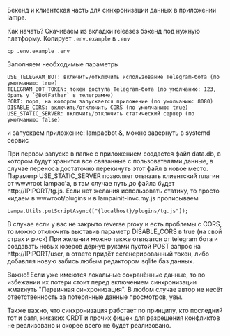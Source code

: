Бекенд и клиентская часть для синхронизации данных в приложении lampa.

Как начать? Скачиваем из вкладки releases бэкенд под нужную платформу.
Копирует `.env.example` в `.env`
```
cp .env.example .env
```
Заполняем необходимые параметры
```
USE_TELEGRAM_BOT: включить/отключить использование Telegram-бота (по умолчанию: true)
TELEGRAM_BOT_TOKEN: токен доступа Telegram-бота (по умолчанию: 123, брать у `@BotFather` в телеграмме)
PORT: порт, на котором запускается приложение (по умолчанию: 8080)
DISABLE_CORS: включить/отключить CORS (по умолчанию: true)
USE_STATIC_SERVER: включить/отключить статический сервер (по умолчанию: false)
```
и запускаем приложение: lampacbot &, можно завернуть в systemd сервис

При первом запуске в папке с приложением создастся файл data.db, в котором будут хранится все связанные с пользователями данные, в случае переноса достаточно перекинуть этот файл в новое место.
Параметр USE_STATIC_SERVER позволяет отвязать клиентский плагин от wwwroot lampac'а, в там случае путь до файла будет http://IP:PORT/tg.js.
Если нет желания использовать статику, то просто кидаем в wwwroot/plugins и в lampainit-invc.my.js прописываем
```
Lampa.Utils.putScriptAsync(["{localhost}/plugins/tg.js"]); 
```
В случае если у вас не закрыто reverse proxy и есть проблемы с CORS, то можно отключить выставив параметр DISABLE_CORS в true (на свой страх и риск)
При желании можно также отвязатся от telegram бота и создавать новых юзеров дёрнув руками пустой POST запрос на http://IP:PORT/user, в ответе придёт сегенерированный токен, либо добавляя новую забись любым редактором sqlite баз данных.

Важно! Если уже имеются локальные сохранённые данные, то во избежании их потери стоит перед включением синхронизации жмакнуть "Первичная синхронизация". В любом случае автор не несёт ответственность за потерянные данные просмотров, увы.

Также важно, что синхронизация работает по принципу, кто последний тот и батя, никаких CRDT и прочих фишек для разрешения конфликтов не реализовано и скорее всего не будет реализовано.